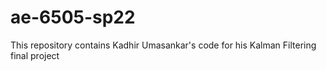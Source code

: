 # ae-6505-sp22

This repository contains Kadhir Umasankar's code for his Kalman Filtering final project